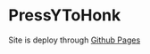 # PressYToHonk
Site is deploy through <a href="https://joshua-benfell.github.io/PressYToHonk" target="_blank">Github Pages</a>
